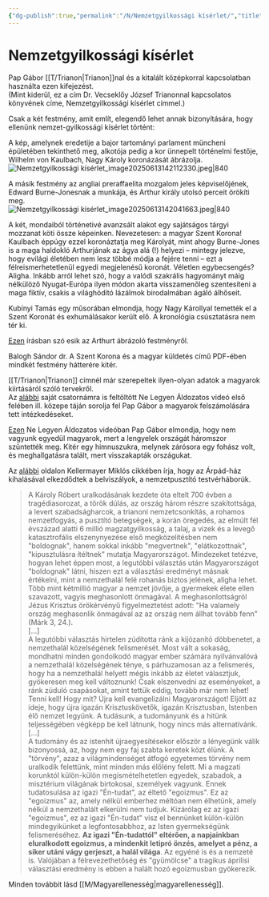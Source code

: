 ```yaml
---
{"dg-publish":true,"permalink":"/N/Nemzetgyilkossági kísérlet/","title":"Nemzetgyilkossági kísérlet","created":"2025-10-17T00:42","updated":"2025-10-17T00:43"}
---
```



# Nemzetgyilkossági kísérlet

Pap Gábor [[T/Trianon\|Trianon]]nal és a kitalált középkorral kapcsolatban használta ezen kifejezést.  
(Mint kiderül, ez a cím Dr. Vecseklőy József Trianonnal kapcsolatos könyvének címe, Nemzetgyilkossági kísérlet címmel.)  

Csak a két festmény, amit említ, elegendő lehet annak bizonyítására, hogy ellenünk nemzet-gyilkossági kísérlet történt:  

A kép, amelynek eredetije a bajor tartományi parlament müncheni épületében tekinthető meg, alkotója pedig a kor ünnepelt történelmi festője, Wilhelm von Kaulbach, Nagy Károly koronázását ábrázolja.  
![Nemzetgyilkossági kísérlet_image20250613142112330.jpeg|840](/img/user/N/assets/Nemzetgyilkoss%C3%A1gi%20k%C3%ADs%C3%A9rlet_image20250613142112330.jpeg)

A másik festmény az angliai preraffaelita mozgalom jeles képviselőjének, Edward Burne-Jonesnak a munkája, és Arthur király utolsó perceit örökíti meg.  
![Nemzetgyilkossági kísérlet_image20250613142041663.jpeg|840](/img/user/N/assets/Nemzetgyilkoss%C3%A1gi%20k%C3%ADs%C3%A9rlet_image20250613142041663.jpeg)

A két, mondaiból történetivé avanzsált alakot egy sajátságos tárgyi mozzanat köti össze képeinken. Nevezetesen: a magyar Szent Korona! Kaulbach éppúgy ezzel koronáztatja meg Károlyát, mint ahogy Burne-Jones is a maga haldokló Arthurjának az ágya alá (!) helyezi – mintegy jelezve, hogy evilági életében nem lesz többé módja a fejére tenni – ezt a félreismerhetetlenül egyedi megjelenésű koronát. Véletlen egybecsengés? Aligha. Inkább arról lehet szó, hogy a valódi szakrális hagyományt máig nélkülöző Nyugat-Európa ilyen módon akarta visszamenőleg szentesíteni a maga fiktív, csakis a világhódító lázálmok birodalmában ágáló álhőseit.  

Kubínyi Tamás egy műsorában elmondja, hogy Nagy Károllyal temették el a Szent Koronát és exhumálásakor került elő. A kronológia csúsztatásra nem tér ki.  

[Ezen](http://jprs.apps01.yorku.ca/wp-content/uploads/2017/02/Eva_Peteri_p67.pdf) írásban szó esik az Arthurt ábrázoló festményről.  

Balogh Sándor dr. A Szent Korona és a magyar küldetés című PDF-ében mindkét festmény hátterére kitér.  

[[T/Trianon\|Trianon]] címnél már szerepeltek ilyen-olyan adatok a magyarok kiirtásáról szóló tervekről.  
Az [alábbi](https://youtu.be/sGGK1gkAkzM) saját csatornámra is feltöltött Ne Legyen Áldozatos videó első felében ill. közepe táján sorolja fel Pap Gábor a magyarok felszámolására tett intézkedéseket.  

[Ezen](https://youtu.be/633jrYMjaMw) Ne Legyen Áldozatos videóban Pap Gábor elmondja, hogy nem vagyunk egyedül magyarok, mert a lengyelek országát háromszor szüntették meg. Kitér egy himnuszukra, melynek zárósora egy fohász volt, és meghallgatásra talált, mert visszakapták országukat.  

Az [alábbi](https://web.archive.org/web/20211216150240/http://web.axelero.hu/kesz/jel/02_12/kellermayer.html) oldalon Kellermayer Miklós cikkében írja, hogy az Árpád-ház kihalásával elkezdődtek a belviszályok, a nemzetpusztító testvérháborúk.  
> A Károly Róbert uralkodásának kezdete óta eltelt 700 évben a tragédiasorozat, a török dúlás, az ország három részre szakítottsága, a levert szabadságharcok, a trianoni nemzetcsonkítás, a rohamos nemzetfogyás, a pusztító betegségek, a korán öregedés, az elmúlt fél évszázad alatti 6 millió magzatgyilkosság, a talaj, a vizek és a levegő katasztrofális elszenynyezése első megközelítésben nem "boldognak", hanem sokkal inkább "megvertnek", "elátkozottnak", "kipusztulásra ítéltnek" mutatja Magyarországot. Mindezeket tetézve, hogyan lehet éppen most, a legutóbbi választás után Magyarországot "boldognak" látni, hiszen ezt a választási eredményt másnak értékelni, mint a nemzethalál felé rohanás biztos jelének, aligha lehet. Több mint kétmillió magyar a nemzet jövője, a gyermekek élete ellen szavazott, vagyis meghasonlott önmagával. A meghasonlottságról Jézus Krisztus örökérvényű figyelmeztetést adott: "Ha valamely ország meghasonlik önmagával az az ország nem állhat tovább fenn" (Márk 3, 24.).  
> \[...\]  
> A legutóbbi választás hirtelen zúdította ránk a kijózanító döbbenetet, a nemzethalál közelségének felismerését. Most vált a sokaság, mondhatni minden gondolkodó magyar ember számára nyilvánvalóvá a nemzethalál közelségének ténye, s párhuzamosan az a felismerés, hogy ha a nemzethalál helyett mégis inkább az életet választjuk, gyökeresen meg kell változnunk! Csak elszenvedni az eseményeket, a ránk zúduló csapásokat, amint tettük eddig, tovább már nem lehet! Tenni kell! Hogy mit? Újra kell evangelizálni Magyarországot! Eljött az ideje, hogy újra igazán Krisztuskövetők, igazán Krisztusban, Istenben élő nemzet legyünk. A tudásunk, a tudományunk és a hitünk teljességében végképp be kell látnunk, hogy nincs más alternatívánk.  
> \[...\]  
> A tudomány és az istenhit újraegyesítésekor először a lényegünk válik bizonyossá, az, hogy nem egy faj szabta keretek közt élünk. A "törvény", azaz a világmindenséget átfogó egyetemes törvény nem uralkodik felettünk, mint minden más élőlény felett. Mi a magzati korunktól külön-külön megismételhetetlen egyedek, szabadok, a misztérium világának birtokosai, személyek vagyunk. Ennek tudatosulása az igazi "Én-tudat", az éltető "egoizmus". Ez az "egoizmus" az, amely nélkül emberhez méltóan nem élhetünk, amely nélkül a nemzethalált elkerülni nem tudjuk. Kizárólag ez az igazi "egoizmus", ez az igazi "Én-tudat" visz el bennünket külön-külön mindegyikünket a legfontosabbhoz, az Isten gyermekségünk felismeréséhez. **Az igazi "Én-tudattól" eltérően, a napjainkban eluralkodott egoizmus, a mindenkit letipró önzés, amelyet a pénz, a siker utáni vágy gerjeszt, a halál világa**. Az egyéné is és a nemzeté is. Valójában a félrevezethetőség és "gyümölcse" a tragikus áprilisi választási eredmény is ebben a halált hozó egoizmusban gyökerezik.  

Minden továbbit lásd [[M/Magyarellenesség\|magyarellenesség]].  